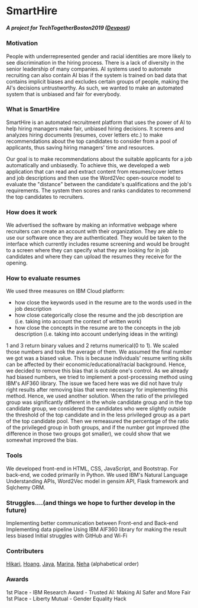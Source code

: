 # SmartHire
##### A project for TechTogetherBoston2019 ([Devpost](https://devpost.com/software/techtogether-1d37zi)) ##

### Motivation
People with underrepresented gender and racial identities are more likely to see discrimination in the hiring process. There is a lack of diversity in the senior leadership of many companies. AI systems used to automate recruiting can also contain AI bias if the system is trained on bad data that contains implicit biases and excludes certain groups of people, making the AI's decisions untrustworthy. As such, we wanted to make an automated system that is unbiased and fair for everybody.

### What is SmartHire
SmartHire is an automated recruitment platform that uses the power of AI to help hiring managers make fair, unbiased hiring decisions. It screens and analyzes hiring documents (resumes, cover letters etc.) to make recommendations about the top candidates to consider from a pool of applicants, thus saving hiring managers' time and resources.

Our goal is to make recommendations about the suitable applicants for a job automatically and unbiasedly. To achieve this, we developed a web application that can read and extract content from resumes/cover letters and job descriptions and then use the Word2Vec open-source model to evaluate the "distance" between the candidate's qualifications and the job's requirements. The system then scores and ranks candidates to recommend the top candidates to recruiters.

### How does it work
We advertised the software by making an informative webpage where recruiters can create an account with their organization. They are able to use our software once they are authenticated. They would be taken to the interface which currently includes resume screening and would be brought to a screen where they can specify what they are looking for in job candidates and where they can upload the resumes they receive for the opening.

### How to evaluate resumes
We used three measures on IBM Cloud platform:</br>
- how close the keywords used in the resume are to the words used in the job description</br>
- how close categorically close the resume and the job description are (i.e. taking into account the context of written work)</br>
- how close the concepts in the resume are to the concepts in the job description (i.e. taking into account underlying ideas in the writing)</br>

1 and 3 return binary values and 2 returns numerical(0 to 1). We scaled those numbers and took the average of them. We assumed the final number we got was a biased value. This is because individuals' resume writing skills can be affected by their economic/educational/racial background. Hence, we decided to remove this bias that is outside one's control. As we already had biased numbers, we tried to implement a post-processing method using IBM's AIF360 library. The issue we faced here was we did not have truly right results after removing bias that were necessary for implementing this method. Hence, we used another solution. When the ratio of the privileged group was significantly different in the whole candidate group and in the top candidate group, we considered the candidates who were slightly outside the threshold of the top candidate and in the less privileged group as a part of the top candidate pool. Then we remeasured the percentage of the ratio of the privileged group in both groups, and if the number got improved (the difference in those two groups got smaller), we could show that we somewhat improved the bias.</br>

### Tools
We developed front-end in HTML, CSS, JavaScript, and Bootstrap. For back-end, we coded primarily in Python. We used IBM's Natural Language Understanding APIs, Word2Vec model in gensim API, Flask framework and Sqlchemy ORM.

### Struggles....(and things we hope to further develop in the future)
Implementing better communication between Front-end and Back-end
Implementing data pipeline
Using IBM AIF360 library for making the result less biased
Initial struggles with GitHub and Wi-Fi

### Contributers
[Hikari](https://github.com/hikarimn),  [Hoang](https://github.com/hoang-ho), [Jaya](https://github.com/jayaguptaON),  [Marina](https://github.com/marinasemen0va),  [Neha](https://github.com/nehap86) (alphabetical order)

### Awards
1st Place - IBM Research Award - Trusted AI: Making AI Safer and More Fair</br>
1st Place - Liberty Mutual - Gender Equality Hack
</br>
